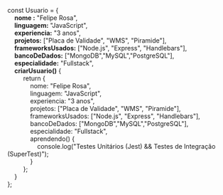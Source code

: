 const Usuario = { <br>
    &nbsp;&nbsp;&nbsp;&nbsp;<b>nome :</b> "Felipe Rosa", <br>
    &nbsp;&nbsp;&nbsp;&nbsp;<b>linguagem:</b> "JavaScript", <br>
    &nbsp;&nbsp;&nbsp;&nbsp;<b>experiencia:</b> "3 anos", <br>
    &nbsp;&nbsp;&nbsp;&nbsp;<b>projetos:</b> ["Placa de Validade", "WMS", "Piramide"], <br>
    &nbsp;&nbsp;&nbsp;&nbsp;<b>frameworksUsados:</b> ["Node.js", "Express", "Handlebars"], <br>
    &nbsp;&nbsp;&nbsp;&nbsp;<b>bancoDeDados:</b> ["MongoDB","MySQL","PostgreSQL"], <br>
    &nbsp;&nbsp;&nbsp;&nbsp;<b>especialidade:</b> "Fullstack", <br>
    &nbsp;&nbsp;&nbsp;&nbsp;<b>criarUsuario()</b> { <br>
    &nbsp;&nbsp;&nbsp;&nbsp;&nbsp;&nbsp;&nbsp;&nbsp; return { <br>
    &nbsp;&nbsp;&nbsp;&nbsp;&nbsp;&nbsp;&nbsp;&nbsp;&nbsp;&nbsp;&nbsp;&nbsp; nome: "Felipe Rosa", <br>
    &nbsp;&nbsp;&nbsp;&nbsp;&nbsp;&nbsp;&nbsp;&nbsp;&nbsp;&nbsp;&nbsp;&nbsp; linguagem: "JavaScript", <br>
    &nbsp;&nbsp;&nbsp;&nbsp;&nbsp;&nbsp;&nbsp;&nbsp;&nbsp;&nbsp;&nbsp;&nbsp; experiencia: "3 anos", <br>
    &nbsp;&nbsp;&nbsp;&nbsp;&nbsp;&nbsp;&nbsp;&nbsp;&nbsp;&nbsp;&nbsp;&nbsp; projetos: ["Placa de Validade", "WMS", "Piramide"], <br>
    &nbsp;&nbsp;&nbsp;&nbsp;&nbsp;&nbsp;&nbsp;&nbsp;&nbsp;&nbsp;&nbsp;&nbsp; frameworksUsados: ["Node.js", "Express", "Handlebars"], <br>
    &nbsp;&nbsp;&nbsp;&nbsp;&nbsp;&nbsp;&nbsp;&nbsp;&nbsp;&nbsp;&nbsp;&nbsp; bancoDeDados: ["MongoDB","MySQL","PostgreSQL"], <br>
    &nbsp;&nbsp;&nbsp;&nbsp;&nbsp;&nbsp;&nbsp;&nbsp;&nbsp;&nbsp;&nbsp;&nbsp; especialidade: "Fullstack", <br>
    &nbsp;&nbsp;&nbsp;&nbsp;&nbsp;&nbsp;&nbsp;&nbsp;&nbsp;&nbsp;&nbsp;&nbsp; aprendendo() { <br>
    &nbsp;&nbsp;&nbsp;&nbsp;&nbsp;&nbsp;&nbsp;&nbsp;&nbsp;&nbsp;&nbsp;&nbsp;&nbsp;&nbsp;&nbsp;&nbsp; console.log("Testes Unitários (Jest) && Testes de Integração (SuperTest)"); <br>
    &nbsp;&nbsp;&nbsp;&nbsp;&nbsp;&nbsp;&nbsp;&nbsp;&nbsp;&nbsp;&nbsp;&nbsp; } <br>
    &nbsp;&nbsp;&nbsp;&nbsp;&nbsp;&nbsp;&nbsp;&nbsp; }; <br>
    &nbsp;&nbsp;&nbsp;&nbsp;} <br>
};
